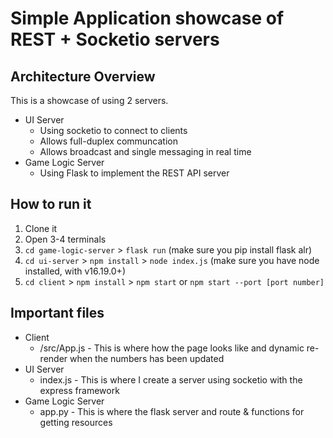 # Simple Application showcase of REST + Socketio servers

## Architecture Overview
This is a showcase of using 2 servers.
- UI Server
    - Using socketio to connect to clients
    - Allows full-duplex communcation
    - Allows broadcast and single messaging in real time
- Game Logic Server
    - Using Flask to implement the REST API server

## How to run it
1. Clone it
2. Open 3-4 terminals
3. `cd game-logic-server` > `flask run` (make sure you pip install flask alr)
4. `cd ui-server` > `npm install` > `node index.js` (make sure you have node installed, with v16.19.0+)
5. `cd client` > `npm install` > `npm start` or `npm start --port [port number]`

## Important files
- Client
    - /src/App.js - This is where how the page looks like and dynamic re-render when the numbers has been updated
- UI Server
    - index.js - This is where I create a server using socketio with the express framework
- Game Logic Server
    - app.py - This is where the flask server and route & functions for getting resources